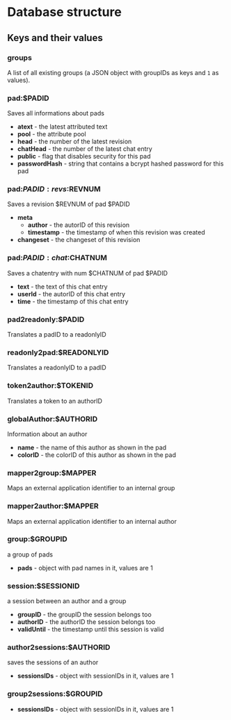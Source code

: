 # Database structure

## Keys and their values

### groups
A list of all existing groups (a JSON object with groupIDs as keys and `1` as values).

### pad:$PADID
Saves all informations about pads

* **atext** - the latest attributed text
* **pool** - the attribute pool
* **head** - the number of the latest revision
* **chatHead** - the number of the latest chat entry
* **public** - flag that disables security for this pad
* **passwordHash** - string that contains a bcrypt hashed password for this pad

### pad:$PADID:revs:$REVNUM
Saves a revision $REVNUM of pad $PADID

* **meta**
  * **author** - the autorID of this revision
  * **timestamp** - the timestamp of when this revision was created
* **changeset** - the changeset of this revision

### pad:$PADID:chat:$CHATNUM
Saves a chatentry with num $CHATNUM of pad $PADID

* **text** - the text of this chat entry
* **userId** - the autorID of this chat entry
* **time** - the timestamp of this chat entry

### pad2readonly:$PADID
Translates a padID to a readonlyID
### readonly2pad:$READONLYID
Translates a readonlyID to a padID
### token2author:$TOKENID
Translates a token to an authorID
### globalAuthor:$AUTHORID
Information about an author

* **name** - the name of this author as shown in the pad
* **colorID** - the colorID of this author as shown in the pad

### mapper2group:$MAPPER
Maps an external application identifier to an internal group
### mapper2author:$MAPPER
Maps an external application identifier to an internal author
### group:$GROUPID
a group of pads

* **pads** - object with pad names in it, values are 1
### session:$SESSIONID
a session between an author and a group

* **groupID** - the groupID the session belongs too
* **authorID** - the authorID the session belongs too
* **validUntil** - the timestamp until this session is valid

### author2sessions:$AUTHORID
saves the sessions of an author

* **sessionsIDs** - object with sessionIDs in it, values are 1

### group2sessions:$GROUPID

* **sessionsIDs** - object with sessionIDs in it, values are 1
